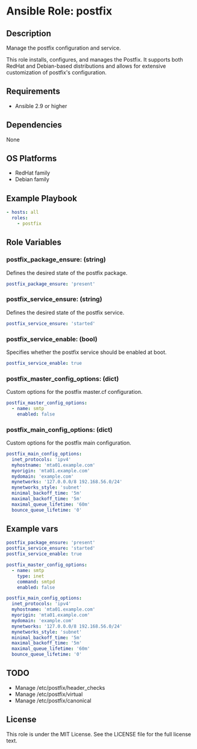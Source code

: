 # Ansible Role: postfix

## Description

Manage the postfix configuration and service.

This role installs, configures, and manages the Postfix. It supports both RedHat and Debian-based distributions and allows for extensive customization of postfix's configuration.

## Requirements

- Ansible 2.9 or higher

## Dependencies

None

## OS Platforms

- RedHat family
- Debian family

## Example Playbook

```yaml
- hosts: all
  roles:
    - postfix
```

## Role Variables

### postfix_package_ensure: (string)

Defines the desired state of the postfix package.

```yaml
postfix_package_ensure: 'present'
```

### postfix_service_ensure: (string)

Defines the desired state of the postfix service.

```yaml
postfix_service_ensure: 'started'
```

### postfix_service_enable: (bool)

Specifies whether the postfix service should be enabled at boot.

```yaml
postfix_service_enable: true
```

### postfix_master_config_options: (dict)

Custom options for the postfix master.cf configuration.

```yaml
postfix_master_config_options:
  - name: smtp
    enabled: false
```

### postfix_main_config_options: (dict)

Custom options for the postfix main configuration.

```yaml
postfix_main_config_options:
  inet_protocols: 'ipv4'
  myhostname: 'mta01.example.com'
  myorigin: 'mta01.example.com'
  mydomain: 'example.com'
  mynetworks: '127.0.0.0/8 192.168.56.0/24'
  mynetworks_style: 'subnet'
  minimal_backoff_time: '5m'
  maximal_backoff_time: '5m'
  maximal_queue_lifetime: '60m'
  bounce_queue_lifetime: '0'
```

## Example vars

```yaml
postfix_package_ensure: 'present'
postfix_service_ensure: 'started'
postfix_service_enable: true

postfix_master_config_options:
  - name: smtp
    type: inet
    command: smtpd
    enabled: false

postfix_main_config_options:
  inet_protocols: 'ipv4'
  myhostname: 'mta01.example.com'
  myorigin: 'mta01.example.com'
  mydomain: 'example.com'
  mynetworks: '127.0.0.0/8 192.168.56.0/24'
  mynetworks_style: 'subnet'
  minimal_backoff_time: '5m'
  maximal_backoff_time: '5m'
  maximal_queue_lifetime: '60m'
  bounce_queue_lifetime: '0'
```

## TODO

- Manage /etc/postfix/header_checks
- Manage /etc/postfix/virtual
- Manage /etc/postfix/canonical

## License

This role is under the MIT License. See the LICENSE file for the full license text.

